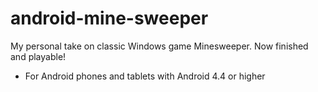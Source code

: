 # android-mine-sweeper

My personal take on classic Windows game Minesweeper. Now finished and playable!

* For Android phones and tablets with Android 4.4 or higher
